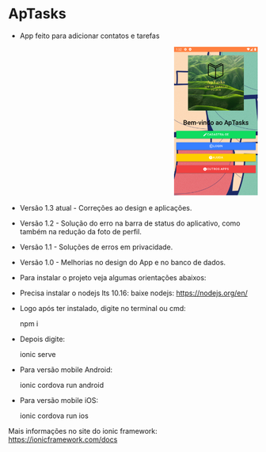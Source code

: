 # ApTasks
   
- App feito para adicionar contatos e tarefas

<div align='right'>
  <div>
    <img height='300px' width='auto' src='src/assets/imgs/Screenshot_1689438758.png'/>
  </div>
</div>

- Versão 1.3 atual - Correções ao design e aplicações.

- Versão 1.2 - Solução do erro na barra de status do aplicativo, 
como também na redução da foto de perfil.

- Versão 1.1 - Soluções de erros em privacidade.

- Versão 1.0 - Melhorias no design do App e no banco de dados.

* Para instalar o projeto veja algumas orientações abaixos:

 - Precisa instalar o nodejs lts 10.16:
    baixe nodejs: https://nodejs.org/en/

 - Logo após ter instalado, digite no terminal ou cmd:
    
    npm i 
    
 - Depois digite: 
   
   ionic serve

 - Para versão mobile Android: 
    
    ionic cordova run android 
    
 - Para versão mobile iOS:   
 
    ionic cordova run ios

Mais informações no site do ionic framework: 
    https://ionicframework.com/docs
    

